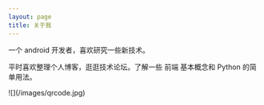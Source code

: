 ```yaml
---
layout: page
title: 关于我 
---
```


一个 android 开发者，喜欢研究一些新技术。
<p>
平时喜欢整理个人博客，逛逛技术论坛。了解一些 前端 基本概念和 Python 的简单用法。
<p>
![](/images/qrcode.jpg)

<!-- {% include comments.html %} -->



